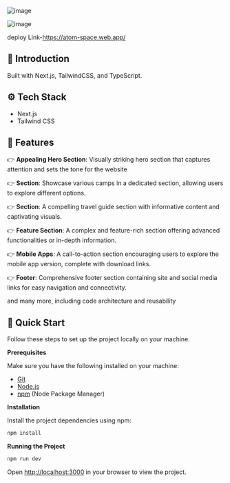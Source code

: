 ![image](https://github.com/Harkirat13805/AtomSpace/assets/100371387/95ff7bc6-754d-45fb-97eb-0c7117fe228b)


![image](https://github.com/Harkirat13805/AtomSpace/assets/100371387/d96e4753-61aa-4b6d-98ef-5daf346d50fe)








deploy Link-https://atom-space.web.app/


## <a name="introduction">🤖 Introduction</a>

Built with Next.js, TailwindCSS, and TypeScript.

## <a name="tech-stack">⚙️ Tech Stack</a>

- Next.js
- Tailwind CSS

## <a name="features">🔋 Features</a>

👉 **Appealing Hero Section**: Visually striking hero section that captures attention and sets the tone for the website

👉 **Section**: Showcase various camps in a dedicated section, allowing users to explore different options.

👉 **Section**: A compelling travel guide section with informative content and captivating visuals.

👉 **Feature Section**: A complex and feature-rich section offering advanced functionalities or in-depth information.

👉 **Mobile Apps**: A call-to-action section encouraging users to explore the mobile app version, complete with download links.

👉 **Footer**: Comprehensive footer section containing site and social media links for easy navigation and connectivity.

and many more, including code architecture and reusability 

## <a name="quick-start">🤸 Quick Start</a>

Follow these steps to set up the project locally on your machine.

**Prerequisites**

Make sure you have the following installed on your machine:

- [Git](https://git-scm.com/)
- [Node.js](https://nodejs.org/en)
- [npm](https://www.npmjs.com/) (Node Package Manager)


**Installation**

Install the project dependencies using npm:

```bash
npm install
```

**Running the Project**

```bash
npm run dev
```

Open [http://localhost:3000](http://localhost:3000) in your browser to view the project.





